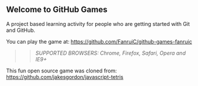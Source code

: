 ## Welcome to GitHub Games

A project based learning activity for people who are getting started with Git and GitHub.

You can play the game at: https://github.com/FanruiC/github-games-fanruic

>> _*SUPPORTED BROWSERS*: Chrome, Firefox, Safari, Opera and IE9+_

This fun open source game was cloned from: https://github.com/jakesgordon/javascript-tetris
